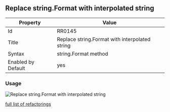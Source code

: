 ## Replace string\.Format with interpolated string

Property | Value
--- | ---
Id|RR0145
Title|Replace string\.Format with interpolated string
Syntax|string\.Format method
Enabled by Default|yes

### Usage

![Replace string\.Format with interpolated string](../../images/refactorings/ReplaceStringFormatWithInterpolatedString.png)

[full list of refactorings](Refactorings.md)